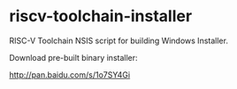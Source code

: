 # riscv-toolchain-installer
RISC-V Toolchain NSIS script for building Windows Installer.

Download pre-built binary installer:

http://pan.baidu.com/s/1o7SY4Gi
